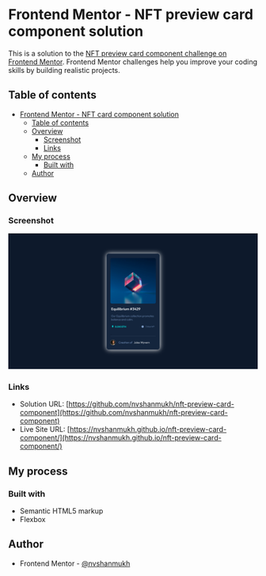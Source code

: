 # Frontend Mentor - NFT preview card component solution

This is a solution to the [NFT preview card component challenge on Frontend Mentor](https://www.frontendmentor.io/challenges/nft-preview-card-component-SbdUL_w0U). Frontend Mentor challenges help you improve your coding skills by building realistic projects. 

## Table of contents

- [Frontend Mentor - NFT card component solution](#frontend-mentor---nft-preview-card-component-solution)
  - [Table of contents](#table-of-contents)
  - [Overview](#overview)
    - [Screenshot](#screenshot)
    - [Links](#links)
  - [My process](#my-process)
    - [Built with](#built-with)
  - [Author](#author)


## Overview

### Screenshot

![](./images/Screenshot.png)


### Links

- Solution URL: [https://github.com/nvshanmukh/nft-preview-card-component](https://github.com/nvshanmukh/nft-preview-card-component)
- Live Site URL: [https://nvshanmukh.github.io/nft-preview-card-component/](https://nvshanmukh.github.io/nft-preview-card-component/)

## My process

### Built with

- Semantic HTML5 markup
- Flexbox

## Author

- Frontend Mentor - [@nvshanmukh](https://www.frontendmentor.io/profile/nvshanmukh)
